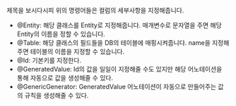 제목을 보시다시피 위의 명령어들은 컬럼의 세부사항을 지정해줍니다.
- @Entity: 해당 클래스를 Entity로 지정해줍니다. 매개변수로 문자열을 주면 해당 Entity의 이름을 정할 수 있습니다.
- @Table: 해당 클래스의 필드들을 DB의 테이블에 매핑시켜줍니다. name을 지정해주면 테이블의 이름을 지정할 수 있습니다.
- @Id: 기본키를 지정한다.
- @GeneratedValue: Id의 값을 일일이 지정해줄 수도 있지만 해당 어노테이션을 통해 자동으로 값을 생성해줄 수 있다.
- @GenericGenerator: GeneratedValue 어노테이션이 자동으로 만들어주는 값의 규칙을 생성해줄 수 있다.